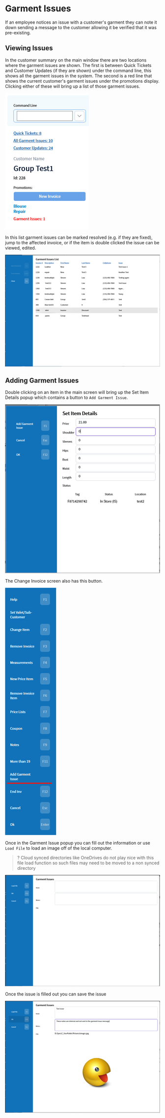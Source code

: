 # Garment Issues

If an employee notices an issue with a customer's garment they can note it down sending a message to the customer allowing it be verified that it was pre-existing.

## Viewing Issues

In the customer summary on the main window there are two locations where the garment issues are shown. The first is between Quick Tickets and Customer Updates (if they are shown) under the command line, this shows all the garment issues in the system. The second is a red line that shows the current customer's garment issues under the promotions display. Clicking either of these will bring up a list of those garment issues.

![Customer Summary](../../.attachments/Documentation/GarmentIssue-CustomerSummary.png "Customer Summary")

In this list garment issues can be marked resolved (e.g. if they are fixed), jump to the affected invoice, or if the item is double clicked the issue can be viewed, edited.

![Garment Issues](../../.attachments/Documentation/GarmentIssue.png "Garment Issues")

## Adding Garment Issues

Double clicking on an item in the main screen will bring up the Set Item Details popup which contains a button to `Add Garment Issue`.

![Set Item Details](../../.attachments/Documentation/GarmentIssue-SetItemDetails.png "Set Item Details")

The Change Invoice screen also has this button.

![Change Invoice Menu](../../.attachments/Documentation/GarmentIssue-ChangeInvoice-Menu.png "Change Invoice Menu")

Once in the Garment Issue popup you can fill out the information or use `Load File` to load an image off of the local computer.

> ? Cloud synced directories like OneDrives do not play nice with this file load function so such files may need to be moved to a non synced directory

![Add](../../.attachments/Documentation/GarmentIssue-Add.png "Add")

Once the issue is filled out you can save the issue

![Add — Filled](../../.attachments/Documentation/GarmentIssue-Add-Filled.png "Add — Filled")